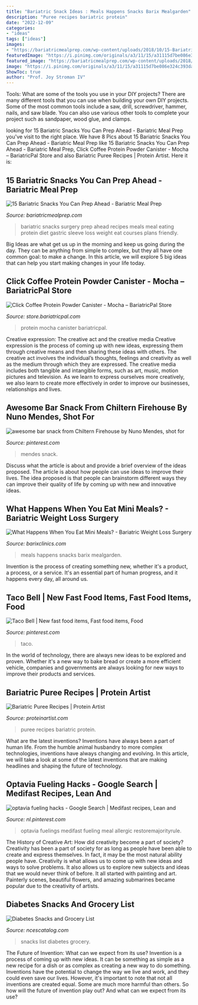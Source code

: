 ```yaml
---
title: "Bariatric Snack Ideas : Meals Happens Snacks Barix Mealgarden"
description: "Puree recipes bariatric protein"
date: "2022-12-09"
categories:
- "ideas"
tags: ["ideas"]
images:
- "https://bariatricmealprep.com/wp-content/uploads/2018/10/15-Bariatric-Snacks-You-Can-Prep-Ahead.png"
featuredImage: "https://i.pinimg.com/originals/a3/11/15/a31115d7be086e324c393da71538c18e.jpg"
featured_image: "https://bariatricmealprep.com/wp-content/uploads/2018/10/15-Bariatric-Snacks-You-Can-Prep-Ahead.png"
image: "https://i.pinimg.com/originals/a3/11/15/a31115d7be086e324c393da71538c18e.jpg"
ShowToc: true
author: "Prof. Joy Stroman IV"
---
```



Tools: What are some of the tools you use in your DIY projects?
There are many different tools that you can use when building your own DIY projects. Some of the most common tools include a saw, drill, screwdriver, hammer, nails, and saw blade. You can also use various other tools to complete your project such as sandpaper, wood glue, and clamps.

	

		
looking for 15 Bariatric Snacks You Can Prep Ahead - Bariatric Meal Prep you've visit to the right place. We have 8 Pics about 15 Bariatric Snacks You Can Prep Ahead - Bariatric Meal Prep like 15 Bariatric Snacks You Can Prep Ahead - Bariatric Meal Prep, Click Coffee Protein Powder Canister - Mocha – BariatricPal Store and also Bariatric Puree Recipes | Protein Artist. Here it is:
		
    
## 15 Bariatric Snacks You Can Prep Ahead - Bariatric Meal Prep

<img loading=lazy src="https://bariatricmealprep.com/wp-content/uploads/2018/10/15-Bariatric-Snacks-You-Can-Prep-Ahead.png" onerror="this.onerror=null;this.src='https://tse3.mm.bing.net/th?id=OIP.29cmf-1G-HfxerMV9syrCgHaGN&amp;pid=15.1';" alt="15 Bariatric Snacks You Can Prep Ahead - Bariatric Meal Prep">

_Source: bariatricmealprep.com_

>bariatric snacks surgery prep ahead recipes meals meal eating protein diet gastric sleeve loss weight eat courses plans friendly. 

	

Big Ideas are what get us up in the morning and keep us going during the day. They can be anything from simple to complex, but they all have one common goal: to make a change. In this article, we will explore 5 big ideas that can help you start making changes in your life today.

    
## Click Coffee Protein Powder Canister - Mocha – BariatricPal Store

<img loading=lazy src="https://cdn.shopify.com/s/files/1/0806/1189/products/protein-powder-tubs-click-coffee-protein-powder-canister-mocha-3.jpeg?v=1449470672" onerror="this.onerror=null;this.src='https://tse2.mm.bing.net/th?id=OIP.Prt0JbRFqBpKTWa5R9rN3gHaMI&amp;pid=15.1';" alt="Click Coffee Protein Powder Canister - Mocha – BariatricPal Store">

_Source: store.bariatricpal.com_

>protein mocha canister bariatricpal. 

	

Creative expression: The creative act and the creative media
Creative expression is the process of coming up with new ideas, expressing them through creative means and then sharing these ideas with others. The creative act involves the individual’s thoughts, feelings and creativity as well as the medium through which they are expressed. The creative media includes both tangible and intangible forms, such as art, music, motion pictures and television. As we learn to express ourselves more creatively, we also learn to create more effectively in order to improve our businesses, relationships and lives.

    
## Awesome Bar Snack From Chiltern Firehouse By Nuno Mendes, Shot For

<img loading=lazy src="https://i.pinimg.com/originals/a3/11/15/a31115d7be086e324c393da71538c18e.jpg" onerror="this.onerror=null;this.src='https://tse1.mm.bing.net/th?id=OIP.YOk8B2vplugRT0iouR1-1QHaLG&amp;pid=15.1';" alt="awesome bar snack from Chiltern Firehouse by Nuno Mendes, shot for">

_Source: pinterest.com_

>mendes snack. 

	

Discuss what the article is about and provide a brief overview of the ideas proposed.
The article is about how people can use ideas to improve their lives. The idea proposed is that people can brainstorm different ways they can improve their quality of life by coming up with new and innovative ideas.

    
## What Happens When You Eat Mini Meals? - Bariatric Weight Loss Surgery

<img loading=lazy src="https://www.barixclinics.com/blog/wp-content/uploads/2020/07/food-mini-meals-b.jpg" onerror="this.onerror=null;this.src='https://tse3.mm.bing.net/th?id=OIP.Ug2ima9mMUOhaUKfJC63tAHaD4&amp;pid=15.1';" alt="What Happens When You Eat Mini Meals? - Bariatric Weight Loss Surgery">

_Source: barixclinics.com_

>meals happens snacks barix mealgarden. 

	

Invention is the process of creating something new, whether it's a product, a process, or a service. It's an essential part of human progress, and it happens every day, all around us.

    
## Taco Bell | New Fast Food Items, Fast Food Items, Food

<img loading=lazy src="https://i.pinimg.com/736x/5b/9b/a0/5b9ba08616edf3bee168d1955a738d6e--taco-bells-leveon-bell.jpg" onerror="this.onerror=null;this.src='https://tse1.mm.bing.net/th?id=OIP.8eFHwQ_YrqsMT-TT3rygAgAAAA&amp;pid=15.1';" alt="Taco Bell | New fast food items, Fast food items, Food">

_Source: pinterest.com_

>taco. 

	

In the world of technology, there are always new ideas to be explored and proven. Whether it's a new way to bake bread or create a more efficient vehicle, companies and governments are always looking for new ways to improve their products and services.

    
## Bariatric Puree Recipes | Protein Artist

<img loading=lazy src="http://proteinartist.com/wp-content/uploads/2014/07/pureedmeal.jpg" onerror="this.onerror=null;this.src='https://tse2.mm.bing.net/th?id=OIP.tGtfoqPwF4InT_SgebDHjgAAAA&amp;pid=15.1';" alt="Bariatric Puree Recipes | Protein Artist">

_Source: proteinartist.com_

>puree recipes bariatric protein. 

	

What are the latest inventions?
Inventions have always been a part of human life. From the humble animal husbandry to more complex technologies, inventions have always changing and evolving. In this article, we will take a look at some of the latest inventions that are making headlines and shaping the future of technology.

    
## Optavia Fueling Hacks - Google Search | Medifast Recipes, Lean And

<img loading=lazy src="https://i.pinimg.com/736x/82/2f/09/822f09d6cf78c97569a753395cb530b1.jpg" onerror="this.onerror=null;this.src='https://tse3.mm.bing.net/th?id=OIP.Mqgu4_IiQkgw6iBxaISInQHaNK&amp;pid=15.1';" alt="optavia fueling hacks - Google Search | Medifast recipes, Lean and">

_Source: nl.pinterest.com_

>optavia fuelings medifast fueling meal allergic restoremajorityrule. 

	

The History of Creative Art: How did creativity become a part of society?
Creativity has been a part of society for as long as people have been able to create and express themselves. In fact, it may be the most natural ability people have. Creativity is what allows us to come up with new ideas and ways to solve problems. It also allows us to explore new subjects and ideas that we would never think of before. It all started with painting and art. Painterly scenes, beautiful flowers, and amazing submarines became popular due to the creativity of artists.

    
## Diabetes Snacks And Grocery List

<img loading=lazy src="https://ncescatalog.com/assets/images/dmfreedownload.png" onerror="this.onerror=null;this.src='https://tse2.mm.bing.net/th?id=OIP.5CgrOVzzrK1XsikP4SDIOwHaJ8&amp;pid=15.1';" alt="Diabetes Snacks and Grocery List">

_Source: ncescatalog.com_

>snacks list diabetes grocery. 

	

The Future of Invention: What can we expect from its use?
Invention is a process of coming up with new ideas. It can be something as simple as a new recipe for a dish or as complex as creating a new way to do something. Inventions have the potential to change the way we live and work, and they could even save our lives. However, it's important to note that not all inventions are created equal. Some are much more harmful than others. So how will the future of invention play out? And what can we expect from its use?

